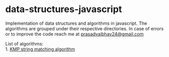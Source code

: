 # data-structures-javascript
Implementation of data structures and algorithms in javascript.
The algorithms are grouped under their respective directories.
In case of errors or to improve the code reach me at prasadvaibhav24@gmail.com

List of algorithms:  
	1. [KMP string matching algorithm](src/algorithms/KMP.js)
